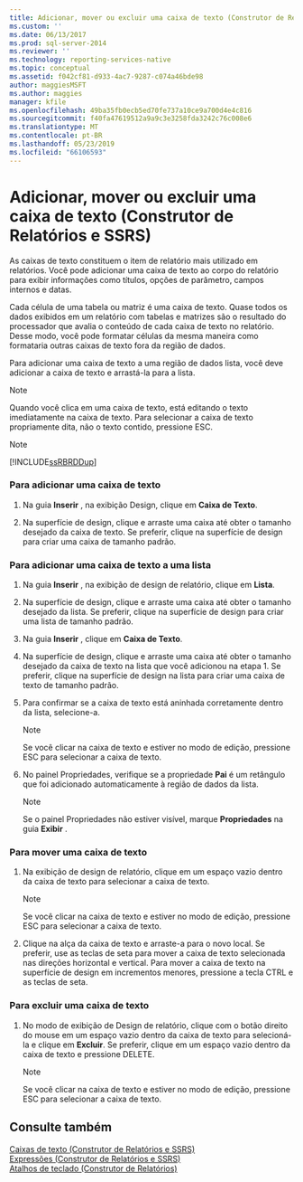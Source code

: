 ```yaml
---
title: Adicionar, mover ou excluir uma caixa de texto (Construtor de Relatórios e SSRS) | Microsoft Docs
ms.custom: ''
ms.date: 06/13/2017
ms.prod: sql-server-2014
ms.reviewer: ''
ms.technology: reporting-services-native
ms.topic: conceptual
ms.assetid: f042cf81-d933-4ac7-9287-c074a46bde98
author: maggiesMSFT
ms.author: maggies
manager: kfile
ms.openlocfilehash: 49ba35fb0ecb5ed70fe737a10ce9a700d4e4c816
ms.sourcegitcommit: f40fa47619512a9a9c3e3258fda3242c76c008e6
ms.translationtype: MT
ms.contentlocale: pt-BR
ms.lasthandoff: 05/23/2019
ms.locfileid: "66106593"
---
```

# <a name="add-move-or-delete-a-text-box-report-builder-and-ssrs"></a>Adicionar, mover ou excluir uma caixa de texto (Construtor de Relatórios e SSRS)
  As caixas de texto constituem o item de relatório mais utilizado em relatórios. Você pode adicionar uma caixa de texto ao corpo do relatório para exibir informações como títulos, opções de parâmetro, campos internos e datas.  
  
 Cada célula de uma tabela ou matriz é uma caixa de texto. Quase todos os dados exibidos em um relatório com tabelas e matrizes são o resultado do processador que avalia o conteúdo de cada caixa de texto no relatório. Desse modo, você pode formatar células da mesma maneira como formataria outras caixas de texto fora da região de dados.  
  
 Para adicionar uma caixa de texto a uma região de dados lista, você deve adicionar a caixa de texto e arrastá-la para a lista.  
  
> [!NOTE]  
>  Quando você clica em uma caixa de texto, está editando o texto imediatamente na caixa de texto. Para selecionar a caixa de texto propriamente dita, não o texto contido, pressione ESC.  
  
> [!NOTE]  
>  [!INCLUDE[ssRBRDDup](../../includes/ssrbrddup-md.md)]  
  
### <a name="to-add-a-text-box"></a>Para adicionar uma caixa de texto  
  
1.  Na guia **Inserir** , na exibição Design, clique em **Caixa de Texto**.  
  
2.  Na superfície de design, clique e arraste uma caixa até obter o tamanho desejado da caixa de texto. Se preferir, clique na superfície de design para criar uma caixa de tamanho padrão.  
  
### <a name="to-add-a-text-box-in-a-list"></a>Para adicionar uma caixa de texto a uma lista  
  
1.  Na guia **Inserir** , na exibição de design de relatório, clique em **Lista**.  
  
2.  Na superfície de design, clique e arraste uma caixa até obter o tamanho desejado da lista. Se preferir, clique na superfície de design para criar uma lista de tamanho padrão.  
  
3.  Na guia **Inserir** , clique em **Caixa de Texto**.  
  
4.  Na superfície de design, clique e arraste uma caixa até obter o tamanho desejado da caixa de texto na lista que você adicionou na etapa 1. Se preferir, clique na superfície de design na lista para criar uma caixa de texto de tamanho padrão.  
  
5.  Para confirmar se a caixa de texto está aninhada corretamente dentro da lista, selecione-a.  
  
    > [!NOTE]  
    >  Se você clicar na caixa de texto e estiver no modo de edição, pressione ESC para selecionar a caixa de texto.  
  
6.  No painel Propriedades, verifique se a propriedade **Pai** é um retângulo que foi adicionado automaticamente à região de dados da lista.  
  
    > [!NOTE]  
    >  Se o painel Propriedades não estiver visível, marque **Propriedades** na guia **Exibir** .  
  
### <a name="to-move-a-text-box"></a>Para mover uma caixa de texto  
  
1.  Na exibição de design de relatório, clique em um espaço vazio dentro da caixa de texto para selecionar a caixa de texto.  
  
    > [!NOTE]  
    >  Se você clicar na caixa de texto e estiver no modo de edição, pressione ESC para selecionar a caixa de texto.  
  
2.  Clique na alça da caixa de texto e arraste-a para o novo local. Se preferir, use as teclas de seta para mover a caixa de texto selecionada nas direções horizontal e vertical. Para mover a caixa de texto na superfície de design em incrementos menores, pressione a tecla CTRL e as teclas de seta.  
  
### <a name="to-delete-a-text-box"></a>Para excluir uma caixa de texto  
  
1.  No modo de exibição de Design de relatório, clique com o botão direito do mouse em um espaço vazio dentro da caixa de texto para selecioná-la e clique em **Excluir**. Se preferir, clique em um espaço vazio dentro da caixa de texto e pressione DELETE.  
  
    > [!NOTE]  
    >  Se você clicar na caixa de texto e estiver no modo de edição, pressione ESC para selecionar a caixa de texto.  
  
## <a name="see-also"></a>Consulte também  
 [Caixas de texto &#40;Construtor de Relatórios e SSRS&#41;](text-boxes-report-builder-and-ssrs.md)   
 [Expressões &#40;Construtor de Relatórios e SSRS&#41;](expressions-report-builder-and-ssrs.md)   
 [Atalhos de teclado &#40;Construtor de Relatórios&#41;](../report-builder/keyboard-shortcuts-report-builder.md)  
  
  
